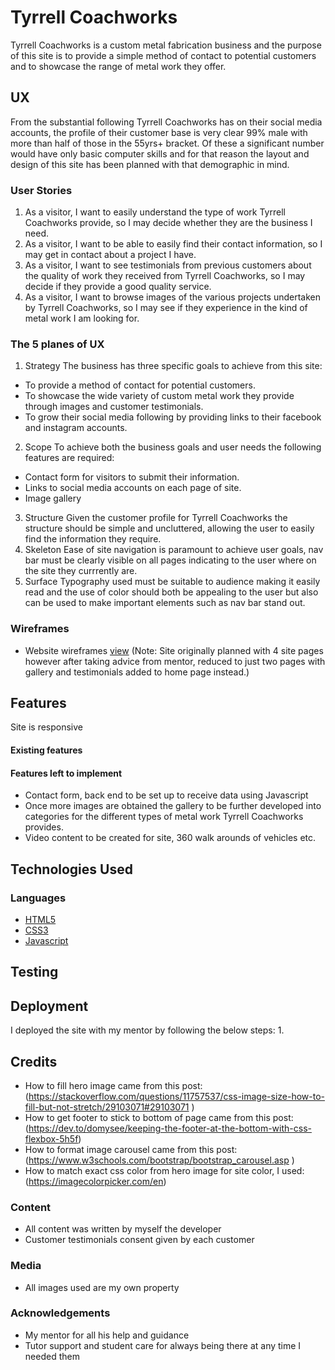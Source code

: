 # Tyrrell Coachworks
Tyrrell Coachworks is a custom metal fabrication business and the purpose of this site is to provide a simple method of contact to potential customers and to showcase the range of metal work they offer.

## UX
From the substantial following Tyrrell Coachworks has on their social media accounts, the profile of their customer base is very clear 99% male with more than half of those in the 55yrs+ bracket. Of these a significant number would have only basic computer skills and for that reason the layout and design of this site has been planned with that demographic in mind.
### User Stories
1. As a visitor, I want to easily understand the type of work Tyrrell Coachworks provide, so I may decide whether they are the business I need.
2. As a visitor, I want to be able to easily find their contact information, so I may get in contact about a project I have.
4. As a visitor, I want to see testimonials from previous customers about the quality of work they received from Tyrrell Coachworks, so I may decide if they provide a good quality service.
1. As a visitor, I want to browse images of the various projects undertaken by Tyrrell Coachworks, so I may see if they experience in the kind of metal work I am looking for.
### The 5 planes of UX
1. Strategy
The business has three specific goals to achieve from this site:
* To provide a method of contact for potential customers.
* To showcase the wide variety of custom metal work they provide through images and customer testimonials.
* To grow their social media following by providing links to their facebook and instagram accounts.
2. Scope
To achieve both the business goals and user needs the following features are required:
* Contact form for visitors to submit their information.
* Links to social media accounts on each page of site.
* Image gallery
3. Structure
Given the customer profile for Tyrrell Coachworks the structure should be simple and uncluttered, allowing the user to easily find the information they require.
4. Skeleton
Ease of site navigation is paramount to achieve user goals, nav bar must be clearly visible on all pages indicating to the user where on the site they currrently are.
5. Surface
Typography used must be suitable to audience making it easily read and the use of color should both be appealing to the user but also can be used to make important elements such as nav bar stand out.
### Wireframes
* Website wireframes [view](https://github.com/gem1901/ms1-tyrrell-coachworks/blob/master/assets/wireframes/TCwireframes.pdf)
(Note: Site originally planned with 4 site pages however after taking advice from mentor, reduced to just two pages with gallery and testimonials added to home page instead.)
## Features
Site is responsive
#### Existing features 

#### Features left to implement 
- Contact form, back end to be set up to receive data using Javascript
- Once more images are obtained the gallery to be further developed into categories for the different types of metal work Tyrrell Coachworks provides.
- Video content to be created for site, 360 walk arounds of vehicles etc.

## Technologies Used
### Languages
-   [HTML5](https://en.wikipedia.org/wiki/HTML5)
-   [CSS3](https://en.wikipedia.org/wiki/CSS)
-   [Javascript](https://www.javascript.com/)
### 

## Testing

## Deployment
I deployed the site with my mentor by following the below steps:
1. 

## Credits
- How to fill hero image came from this post:(https://stackoverflow.com/questions/11757537/css-image-size-how-to-fill-but-not-stretch/29103071#29103071
)
- How to get footer to stick to bottom of page came from this post: (https://dev.to/domysee/keeping-the-footer-at-the-bottom-with-css-flexbox-5h5f)
- How to format image carousel came from this post: (https://www.w3schools.com/bootstrap/bootstrap_carousel.asp
)
- How to match exact css color from hero image for site color, I used:(https://imagecolorpicker.com/en) 
### Content
- All content was written by myself the developer
- Customer testimonials consent given by each customer 
### Media
- All images used are my own property
### Acknowledgements
- My mentor for all his help and guidance 
- Tutor support and student care for always being there at any time I needed them